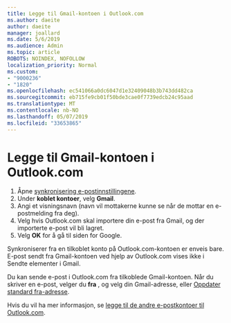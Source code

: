 ```yaml
---
title: Legge til Gmail-kontoen i Outlook.com
ms.author: daeite
author: daeite
manager: joallard
ms.date: 5/6/2019
ms.audience: Admin
ms.topic: article
ROBOTS: NOINDEX, NOFOLLOW
localization_priority: Normal
ms.custom:
- "9000236"
- "1820"
ms.openlocfilehash: ec541066a0dc6047d1e32409048b3b743dd482ca
ms.sourcegitcommit: eb715fe9cb01f50bde3cae0f7739edcb24c95aad
ms.translationtype: MT
ms.contentlocale: nb-NO
ms.lasthandoff: 05/07/2019
ms.locfileid: "33653865"
---
```

# <a name="add-your-gmail-account-to-outlookcom"></a>Legge til Gmail-kontoen i Outlook.com

1. Åpne [synkronisering e-postinnstillingene](https://go.microsoft.com/fwlink/?linkid=875264).
2. Under **koblet kontoer**, velg **Gmail**.
3. Angi et visningsnavn (navn vil mottakerne kunne se når de mottar en e-postmelding fra deg).
4. Velg hvis Outlook.com skal importere din e-post fra Gmail, og der importerte e-post vil bli lagret.
5. Velg **OK** for å gå til siden for Google.

Synkroniserer fra en tilkoblet konto på Outlook.com-kontoen er enveis bare. E-post sendt fra Gmail-kontoen ved hjelp av Outlook.com vises ikke i Sendte elementer i Gmail.

Du kan sende e-post i Outlook.com fra tilkoblede Gmail-kontoen. Når du skriver en e-post, velger du **fra** , og velg din Gmail-adresse, eller [Oppdater standard fra-adresse](https://go.microsoft.com/fwlink/?linkid=875264).

Hvis du vil ha mer informasjon, se [legge til de andre e-postkontoer til Outlook.com](https://support.office.com/article/c5224df4-5885-4e79-91ba-523aa743f0ba).